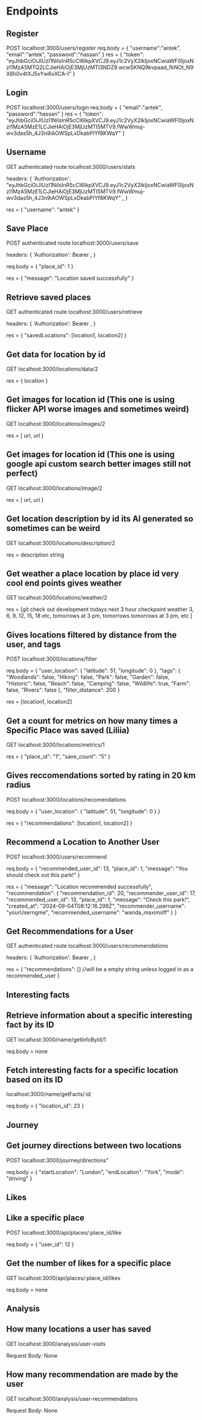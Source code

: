 
# Endpoints

## Register

POST
localhost:3000/users/register
req.body =
{
  "username":"antek",
  "email":"antek",
  "password":"hassan"
}
res =
{
  "token": "eyJhbGciOiJIUzI1NiIsInR5cCI6IkpXVCJ9.eyJ1c2VyX2lkIjoxNCwiaWF0IjoxNzI1MzA5MTQ2LCJleHAiOjE3MjUzMTI3NDZ9.wcwSKNQ9kvpaad_fkNOt_N9X8h0v4tXJ5vYw6vXCA-I"
}

## Login

POST
localhost:3000/users/login
req.body =
{
  "email":"antek",
  "password":"hassan"
}
res =
{
  "token": "eyJhbGciOiJIUzI1NiIsInR5cCI6IkpXVCJ9.eyJ1c2VyX2lkIjoxNCwiaWF0IjoxNzI1MzA5MzE1LCJleHAiOjE3MjUzMTI5MTV9.fWwWmuj-wv3das5h_4J3n9iAOWSpLxDkabPIYf8KWqY"
}

## Username

GET
authenticated route
localhost:3000/users/stats

headers: {
        'Authorization': "eyJhbGciOiJIUzI1NiIsInR5cCI6IkpXVCJ9.eyJ1c2VyX2lkIjoxNCwiaWF0IjoxNzI1MzA5MzE1LCJleHAiOjE3MjUzMTI5MTV9.fWwWmuj-wv3das5h_4J3n9iAOWSpLxDkabPIYf8KWqY" ,
    }

res =
{
  "username": "antek"
}

## Save Place

POST
authenticated route
localhost:3000/users/save

headers: {
        'Authorization': Bearer <TOKEN> ,
    }

req.body =
{
  "place_id": 1
}

res =
{
  "message": "Location saved successfully"
}

## Retrieve saved places

GET
authenticated route
localhost:3000/users/retrieve

headers: {
        'Authorization': Bearer <TOKEN> ,
    }

res =
{
  "savedLocations": [location1, location2]
}

## Get data for location by id

GET
localhost:3000/locations/data/2

res =
{
    location
}

## Get images for location id (This one is using flicker API worse images and sometimes weird)

GET
localhost:3000/locations/images/2

res =
[
    url,
    url
]

## Get images for location id (This one is using google api custom search better images still not perfect)

GET
localhost:3000/locations/image/2

res =
[
    url,
    url
]

## Get location description by id its AI generated so sometimes can be weird

GET
localhost:3000/locations/description/2

res = description string

## Get weather a place location by place id very cool end points gives weather

GET
localhost:3000/locations/weather/2

res = [git check out development 
    todays next 3 hour checkpoint weather 3, 6, 9, 12, 15, 18 etc,
    tomorrows at 3 pm,
    tomorrows tomorrows at 3 pm,
    etc
]

## Gives locations filtered by distance from the user, and tags

POST
localhost:3000/locations/filter

req.body =
{
  "user_location": {
    "latitude": 51,
    "longitude": 0
  },
  "tags": {
    "Woodlands": false,
    "Hiking": false,
    "Park": false,
    "Garden": false,
    "Historic": false,
    "Beach": false,
    "Camping": false,
    "Wildlife": true,
    "Farm": false,
    "Rivers": false
  },
  "filter_distance": 200
}

res =
[location1, location2]

## Get a count for metrics on how many times a Specific Place was saved (Liliia)

GET
localhost:3000/locations/metrics/1

res = 
{
  "place_id": "1",
  "save_count": "5"
}



## Gives reccomendations sorted by rating in 20 km radius

POST
localhost:3000/locations/recomendations

req.body =
{
  "user_location": {
    "latitude": 51,
    "longitude": 0
  }
}

res =
{
  "recommendations": [location1, location2]
}

## Recommend a Location to Another User
POST
localhost:3000/users/recommend

req.body =
{
  "recommended_user_id": 13,
  "place_id": 1,
  "message": "You should check out this park!"
}

res =
{
  "message": "Location recommended successfully",
  "recommendation": {
    "recommendation_id": 20,
    "recommender_user_id": 17,
    "recommended_user_id": 13,
    "place_id": 1,
    "message": "Check this park!",
    "created_at": "2024-09-04T08:12:16.299Z",
    "recommender_username": "yourUserngme",
    "recommended_username": "wanda_maximoff"
  }
}

## Get Recommendations for a User

GET
authenticated route
localhost:3000/users/recommendations

headers: {
        'Authorization': Bearer <TOKEN> ,
    }

res =
{
  "recommendations": []    //will be a empty string unless logged in as a recommended_user
}



## Interesting facts

## Retrieve information about a specific interesting fact by its ID

GET
localhost:3000/name/getInfoById/1

req.body = none

## Fetch interesting facts for a specific location based on its ID

localhost:3000/name/getFacts/:id

req.body =
{
  "location_id": 23
}

## Journey

## Get journey directions between two locations

POST
localhost:3000/journey/directions"

req.body =
{
  "startLocation": "London",
  "endLocation": "York",
  "mode": "driving"
}

## Likes

## Like a specific place

POST
localhost:3000/api/places/:place_id/like

req.body =
 {
  "user_id": 12
}

## Get the number of likes for a specific place

GET
localhost:3000/api/places/:place_id/likes

req.body = none

## Analysis

## How many locations a user has saved

GET
localhost:3000/analysis/user-visits

Request Body: None

## How many recommendation are made by the user

GET
localhost:3000/analysis/user-recommendations

Request Body: None

